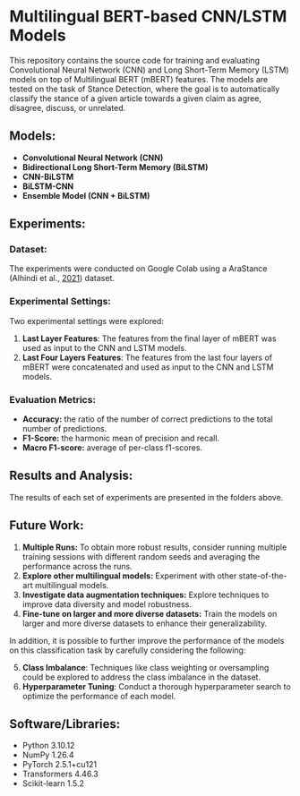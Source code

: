 # Multilingual BERT-based CNN/LSTM Models

This repository contains the source code for training and evaluating Convolutional Neural Network (CNN) and Long Short-Term Memory (LSTM) models on top of Multilingual BERT (mBERT) features. The models are tested on the task of Stance Detection, where the goal is to automatically classify the stance of a given article towards a given claim as agree, disagree, discuss, or unrelated.

## Models:

* **Convolutional Neural Network (CNN)**
* **Bidirectional Long Short-Term Memory (BiLSTM)**
* **CNN-BiLSTM**
* **BiLSTM-CNN**
* **Ensemble Model (CNN + BiLSTM)**

## Experiments:

### Dataset:
The experiments were conducted on Google Colab using a AraStance (Alhindi et al., [2021](https://aclanthology.org/2021.nlp4if-1.9/)) dataset.

### Experimental Settings:

Two experimental settings were explored:

1. **Last Layer Features**: The features from the final layer of mBERT was used as input to the CNN and LSTM models.
2. **Last Four Layers Features**: The features from the last four layers of mBERT were concatenated and used as input to the CNN and LSTM models.

### Evaluation Metrics:

* **Accuracy:** the ratio of the number of correct predictions to the total number of predictions.
* **F1-Score:** the harmonic mean of precision and recall.
* **Macro F1-score:** average of per-class f1-scores.

## Results and Analysis:

The results of each set of experiments are presented in the folders above.

## Future Work:

1. **Multiple Runs:** To obtain more robust results, consider running multiple training sessions with different random seeds and averaging the performance across the runs.
2. **Explore other multilingual models:** Experiment with other state-of-the-art multilingual models.
3. **Investigate data augmentation techniques:** Explore techniques to improve data diversity and model robustness.
4. **Fine-tune on larger and more diverse datasets:** Train the models on larger and more diverse datasets to enhance their generalizability.
 
In addition, it is possible to further improve the performance of the models on this classification task by carefully considering the following:

5. **Class Imbalance**: Techniques like class weighting or oversampling could be explored to address the class imbalance in the dataset.
6. **Hyperparameter Tuning**: Conduct a thorough hyperparameter search to optimize the performance of each model.

## Software/Libraries:

- Python 3.10.12
- NumPy 1.26.4
- PyTorch 2.5.1+cu121
- Transformers 4.46.3
- Scikit-learn 1.5.2